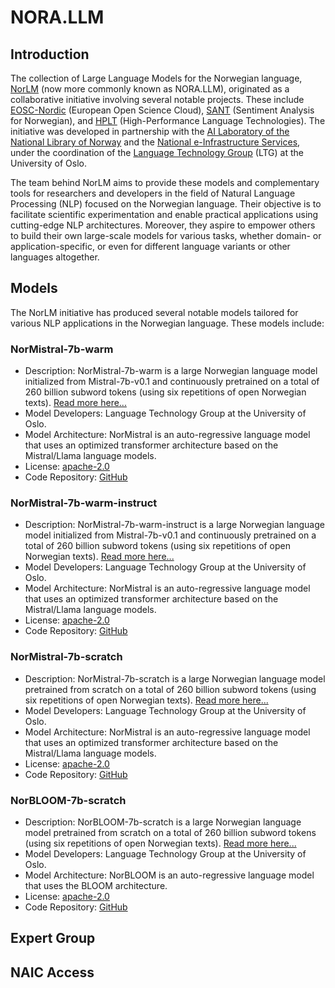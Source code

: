 # NORA.LLM

## Introduction

The collection of Large Language Models for the Norwegian language, [NorLM](http://norlm.nlpl.eu/) (now more commonly known as NORA.LLM), originated as a collaborative initiative involving several notable projects. These include [EOSC-Nordic](https://www.eosc-nordic.eu/) (European Open Science Cloud), [SANT](https://www.mn.uio.no/ifi/english/research/projects/sant/index.html) (Sentiment Analysis for Norwegian), and [HPLT](https://hplt-project.org/) (High-Performance Language Technologies). The initiative was developed in partnership with the [AI Laboratory of the National Library of Norway](https://ai.nb.no/) and the [National e-Infrastructure Services](https://www.sigma2.no/), under the coordination of the [Language Technology Group](https://www.mn.uio.no/ifi/english/research/groups/ltg/) (LTG) at the University of Oslo.

The team behind NorLM aims to provide these models and complementary tools for researchers and developers in the field of Natural Language Processing (NLP) focused on the Norwegian language. Their objective is to facilitate scientific experimentation and enable practical applications using cutting-edge NLP architectures. Moreover, they aspire to empower others to build their own large-scale models for various tasks, whether domain- or application-specific, or even for different language variants or other languages altogether.

## Models

The NorLM initiative has produced several notable models tailored for various NLP applications in the Norwegian language. These models include:

### NorMistral-7b-warm

- Description: NorMistral-7b-warm is a large Norwegian language model initialized from Mistral-7b-v0.1 and continuously pretrained on a total of 260 billion subword tokens (using six repetitions of open Norwegian texts). [Read more here...](https://huggingface.co/norallm/normistral-7b-warm)
- Model Developers: Language Technology Group at the University of Oslo.
- Model Architecture: NorMistral is an auto-regressive language model that uses an optimized transformer architecture based on the Mistral/Llama language models.
- License: [apache-2.0](https://huggingface.co/datasets/choosealicense/licenses/blob/main/markdown/apache-2.0.md)
- Code Repository: [GitHub](https://github.com/NORA-Norwegian-AI-Research-Consortium/ai-fjord/blob/b15def2d105636f579a7eb1b1f5f1d6fdac4c891/norallm/NorMistral-7b-warm.ipynb)

### NorMistral-7b-warm-instruct

- Description: NorMistral-7b-warm-instruct is a large Norwegian language model initialized from Mistral-7b-v0.1 and continuously pretrained on a total of 260 billion subword tokens (using six repetitions of open Norwegian texts). [Read more here...](https://huggingface.co/norallm/normistral-7b-warm-instruct)
- Model Developers: Language Technology Group at the University of Oslo.
- Model Architecture: NorMistral is an auto-regressive language model that uses an optimized transformer architecture based on the Mistral/Llama language models.
- License: [apache-2.0](https://huggingface.co/datasets/choosealicense/licenses/blob/main/markdown/apache-2.0.md)
- Code Repository: [GitHub](https://github.com/NORA-Norwegian-AI-Research-Consortium/ai-fjord/blob/b15def2d105636f579a7eb1b1f5f1d6fdac4c891/norallm/NorMistral-7b-warm-instruct.ipynb)

### NorMistral-7b-scratch

- Description: NorMistral-7b-scratch is a large Norwegian language model pretrained from scratch on a total of 260 billion subword tokens (using six repetitions of open Norwegian texts). [Read more here...](https://huggingface.co/norallm/normistral-7b-scratch)
- Model Developers: Language Technology Group at the University of Oslo.
- Model Architecture: NorMistral is an auto-regressive language model that uses an optimized transformer architecture based on the Mistral/Llama language models.
- License: [apache-2.0](https://huggingface.co/datasets/choosealicense/licenses/blob/main/markdown/apache-2.0.md)
- Code Repository: [GitHub](https://github.com/NORA-Norwegian-AI-Research-Consortium/ai-fjord/blob/b15def2d105636f579a7eb1b1f5f1d6fdac4c891/norallm/NorMistral-7b-scratch.ipynb)

### NorBLOOM-7b-scratch

- Description: NorBLOOM-7b-scratch is a large Norwegian language model pretrained from scratch on a total of 260 billion subword tokens (using six repetitions of open Norwegian texts). [Read more here...](https://huggingface.co/norallm/norbloom-7b-scratch)
- Model Developers: Language Technology Group at the University of Oslo.
- Model Architecture: NorBLOOM is an auto-regressive language model that uses the BLOOM architecture.
- License: [apache-2.0](https://huggingface.co/datasets/choosealicense/licenses/blob/main/markdown/apache-2.0.md)
- Code Repository: [GitHub](https://github.com/NORA-Norwegian-AI-Research-Consortium/ai-fjord/blob/b15def2d105636f579a7eb1b1f5f1d6fdac4c891/norallm/NorBLOOM-7b-scratch.ipynb)

## Expert Group

## NAIC Access
